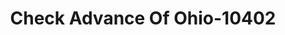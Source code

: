 ---
f_zip-code: 45344
f_state-code: OH
title: Check Advance Of Ohio-10402
f_phone: 937-845-8221
f_city-only: Carlisle
f_address: 528 North Main Street New Carlisle
f_location-unique-id: '10402'
slug: check-advance-of-ohio-10402
updated-on: '2024-05-30T13:46:58.046Z'
created-on: '2024-05-30T13:36:59.803Z'
published-on: '2024-05-30T13:54:32.469Z'
f_city-state: cms/city/carlisle-oh.md
f_company: cms/company/check-advance-of-ohio.md
f_state: cms/state/ohio.md
layout: '[payday-loan].html'
tags: payday-loan
---